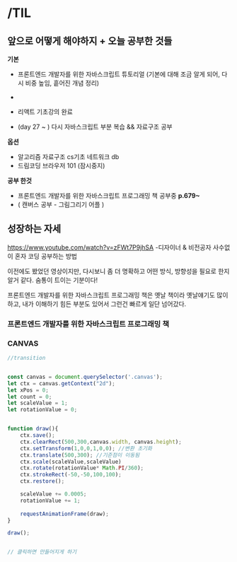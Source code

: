 # /TIL

## 앞으로 어떻게 해야하지 + 오늘 공부한 것들

**기본**


+ 프론트엔드 개발자를 위한 자바스크립트 튜토리얼 (기본에 대해 조금 알게 되어, 다시 비중 높임, 흩어진 개념 정리)

+ [모던 JavaScript 튜토리얼 (기본) ]: https://ko.javascript.info/

  

+ 리액트 기초강의 완료

+ (day 27 ~ ) 다시 자바스크립트 부분 복습 && 자료구조 공부

**옵션**

+ 알고리즘 자료구조 cs기초 네트워크 db
+ 드림코딩 브라우저 101 (잠시중지)

**공부 한것**

+ 프론트엔드 개발자를 위한 자바스크립트 프로그래밍 책 공부중  **p.679~**
+ ( 캔버스 공부 - 그림그리기 어플 ) 

## 성장하는 자세

https://www.youtube.com/watch?v=zFWt7P9jhSA -디자이너 & 비전공자 사수없이 혼자 코딩 공부하는 방법

이전에도 봤었던 영상이지만, 다시보니 좀 더 명확하고 어떤 방식, 방향성을 필요로 한지 알거 같다. 숨통이 트이는 기분이다!

프론트엔드 개발자를 위한 자바스크립트 프로그래밍 책은 옛날 책이라 옛날얘기도 많이하고, 내가 이해하기 힘든 부분도 있어서 그런건 빠르게 일단 넘어갔다.



### 프론트엔드 개발자를 위한 자바스크립트 프로그래밍 책

### CANVAS

```js
//transition


const canvas = document.querySelector('.canvas');
let ctx = canvas.getContext("2d");
let xPos = 0;
let count = 0;
let scaleValue = 1;
let rotationValue = 0;


function draw(){
    ctx.save();
    ctx.clearRect(500,300,canvas.width, canvas.height);
    ctx.setTransform(1,0,0,1,0,0); //변환 초기화
    ctx.translate(500,300); //기준점이 이동됨
    ctx.scale(scaleValue,scaleValue)
    ctx.rotate(rotationValue* Math.PI/360);
    ctx.strokeRect(-50,-50,100,100);
    ctx.restore();

    scaleValue += 0.0005;
    rotationValue += 1;
    
    requestAnimationFrame(draw);
}

draw();


// 클릭하면 만들어지게 하기


```

